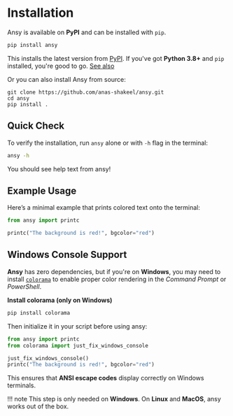 # **Installation**

Ansy is available on **PyPI** and can be installed with `pip`.

```bash
pip install ansy
```

This installs the latest version from [PyPI](https://pypi.org/project/ansy). If you've got **Python 3.8+** and `pip` installed, you're good to go. [See also](./compatibility.md)

Or you can also install Ansy from source:

```shell
git clone https://github.com/anas-shakeel/ansy.git
cd ansy
pip install .
```

## **Quick Check**

To verify the installation, run `ansy` alone or with `-h` flag in the terminal:

```sh
ansy -h
```

You should see help text from ansy!

## **Example Usage**

Here’s a minimal example that prints colored text onto the terminal:

```py
from ansy import printc

printc("The background is red!", bgcolor="red")
```

## **Windows Console Support**

**Ansy** has zero dependencies, but if you're on **Windows**, you may need to install [`colorama`](https://pypi.org/project/colorama/) to enable proper color rendering in the _Command Prompt_ or _PowerShell_.

**Install colorama (only on Windows)**

```bash
pip install colorama
```

Then initialize it in your script before using ansy:

```py
from ansy import printc
from colorama import just_fix_windows_console

just_fix_windows_console()
printc("The background is red!", bgcolor="red")
```

This ensures that **ANSI escape codes** display correctly on Windows terminals.

!!! note 
    This step is only needed on **Windows**. On **Linux** and **MacOS**, ansy works out of the box.
